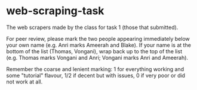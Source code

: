 # web-scraping-task
The web scrapers made by the class for task 1 (those that submitted). 

For peer review, please mark the two people appearing immediately below your own name (e.g. Anri marks Ameerah and Blake). If your name is at the bottom of the list (Thomas, Vongani), wrap back up to the top of the list (e.g. Thomas marks Vongani and Anri; Vongani marks Anri and Ameerah). 

Remember the coarse and lenient marking: 1 for everything working and some "tutorial" flavour, 1/2 if decent but with issues, 0 if very poor or did not work at all.
